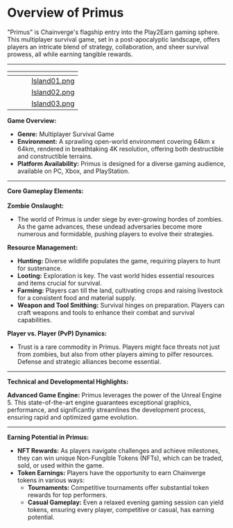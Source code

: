 # Overview of Primus

"Primus" is Chainverge's flagship entry into the Play2Earn gaming sphere. This multiplayer survival game, set in a post-apocalyptic landscape, offers players an intricate blend of strategy, collaboration, and sheer survival prowess, all while earning tangible rewards.

***

<table data-view="cards"><thead><tr><th></th><th></th><th></th><th data-hidden data-card-cover data-type="files"></th></tr></thead><tbody><tr><td></td><td></td><td></td><td><a href="../.gitbook/assets/Island01.png">Island01.png</a></td></tr><tr><td></td><td></td><td></td><td><a href="../.gitbook/assets/Island02.png">Island02.png</a></td></tr><tr><td></td><td></td><td></td><td><a href="../.gitbook/assets/Island03.png">Island03.png</a></td></tr></tbody></table>

**Game Overview:**

* **Genre:** Multiplayer Survival Game
* **Environment:** A sprawling open-world environment covering 64km x 64km, rendered in breathtaking 4K resolution, offering both destructible and constructible terrains.
* **Platform Availability:** Primus is designed for a diverse gaming audience, available on PC, Xbox, and PlayStation.

***

**Core Gameplay Elements:**\
\
**Zombie Onslaught:**

* The world of Primus is under siege by ever-growing hordes of zombies. As the game advances, these undead adversaries become more numerous and formidable, pushing players to evolve their strategies.

**Resource Management:**

* **Hunting:** Diverse wildlife populates the game, requiring players to hunt for sustenance.
* **Looting:** Exploration is key. The vast world hides essential resources and items crucial for survival.
* **Farming:** Players can till the land, cultivating crops and raising livestock for a consistent food and material supply.
* **Weapon and Tool Smithing:** Survival hinges on preparation. Players can craft weapons and tools to enhance their combat and survival capabilities.

**Player vs. Player (PvP) Dynamics:**

* Trust is a rare commodity in Primus. Players might face threats not just from zombies, but also from other players aiming to pilfer resources. Defense and strategic alliances become essential.

***

**Technical and Developmental Highlights:**

**Advanced Game Engine:** Primus leverages the power of the Unreal Engine 5. This state-of-the-art engine guarantees exceptional graphics, performance, and significantly streamlines the development process, ensuring rapid and optimized game evolution.

***

**Earning Potential in Primus:**

* **NFT Rewards:** As players navigate challenges and achieve milestones, they can win unique Non-Fungible Tokens (NFTs), which can be traded, sold, or used within the game.
* **Token Earnings:** Players have the opportunity to earn Chainverge tokens in various ways:
  * **Tournaments:** Competitive tournaments offer substantial token rewards for top performers.
  * **Casual Gameplay:** Even a relaxed evening gaming session can yield tokens, ensuring every player, competitive or casual, has earning potential.
